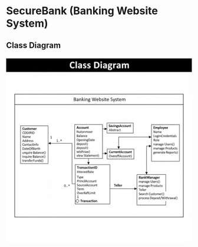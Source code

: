 # SecureBank (Banking Website System)

## Class Diagram
![alt text](./client//public/ClassDiagram.jpg)